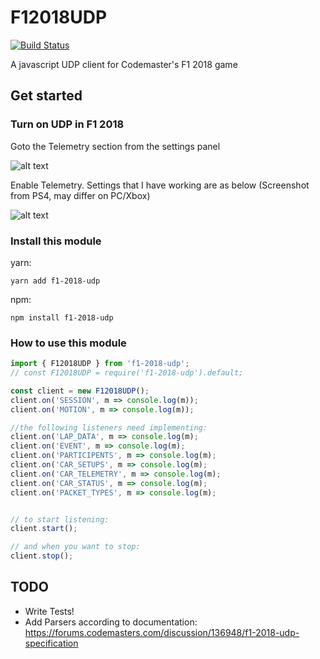 # F12018UDP

[![Build Status](https://travis-ci.org/irvingswiftj/f1-2018-udp.svg?branch=master)](https://travis-ci.org/irvingswiftj/f1-2018-udp)

A javascript UDP client for Codemaster's F1 2018 game

## Get started

### Turn on UDP in F1 2018

Goto the Telemetry section from the settings panel

![alt text](https://raw.githubusercontent.com/irvingswiftj/f1-2018-udp/master/docs/screenshot_1.jpg "Settings Page")

Enable Telemetry. Settings that I have working are as below (Screenshot from PS4, may differ on PC/Xbox)

![alt text](https://raw.githubusercontent.com/irvingswiftj/f1-2018-udp/master/docs/screenshot_2.jpg "Telemetry Settings Page")

### Install this module

yarn:
```
yarn add f1-2018-udp
```

npm:
```
npm install f1-2018-udp
```

### How to use this module

```js
import { F12018UDP } from 'f1-2018-udp';
// const F12018UDP = require('f1-2018-udp').default;

const client = new F12018UDP();
client.on('SESSION', m => console.log(m));
client.on('MOTION', m => console.log(m));

//the following listeners need implementing:
client.on('LAP_DATA', m => console.log(m);
client.on('EVENT', m => console.log(m);
client.on('PARTICIPENTS', m => console.log(m);
client.on('CAR_SETUPS', m => console.log(m);
client.on('CAR_TELEMETRY', m => console.log(m);
client.on('CAR_STATUS', m => console.log(m);
client.on('PACKET_TYPES', m => console.log(m);


// to start listening:
client.start();

// and when you want to stop:
client.stop();
```

## TODO

- Write Tests!
- Add Parsers according to documentation: https://forums.codemasters.com/discussion/136948/f1-2018-udp-specification